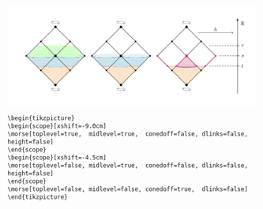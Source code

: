 ![morse.png](morse.png)

    \begin{tikzpicture}
    \begin{scope}[xshift=-9.0cm]
    \morse[toplevel=true,  midlevel=true,  conedoff=false, dlinks=false, height=false]
    \end{scope}
    \begin{scope}[xshift=-4.5cm]
    \morse[toplevel=false, midlevel=true,  conedoff=false, dlinks=false, height=false]
    \end{scope}
    \morse[toplevel=false, midlevel=false, conedoff=true,  dlinks=false]
    \end{tikzpicture}
